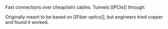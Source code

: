 Fast connections over cheap(ish) cables. Tunnels [[PCIe]] through.

Originally meant to be based on [[Fiber optics]], but engineers tried copper and found it worked.